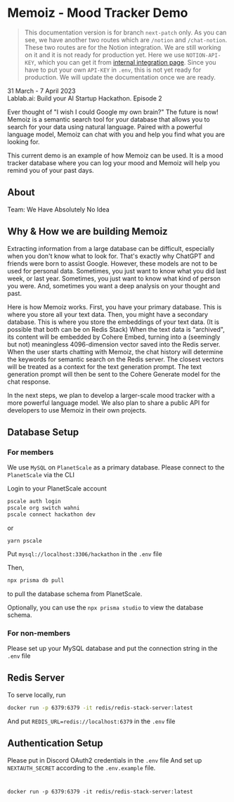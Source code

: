 # Memoiz - Mood Tracker Demo

> This documentation version is for branch `next-patch` only. As you can see, we have another two routes which are `/notion` and `/chat-notion`. These two routes are for the Notion integration. We are still working on it and it is not ready for production yet. Here we use `NOTION-API-KEY`, which you can get it from [internal integration page](https://www.notion.so/my-integrations). Since you have to put your own `API-KEY` in `.env`, this is not yet ready for production. We will update the documentation once we are ready.

31 March - 7 April 2023 \
Lablab.ai: Build your AI Startup Hackathon. Episode 2

Ever thought of "I wish I could Google my own brain?" The future is now! Memoiz is a semantic search tool for your database that allows you to search for your data using natural language. Paired with a powerful language model, Memoiz can chat with you and help you find what you are looking for.

This current demo is an example of how Memoiz can be used. It is a mood tracker database where you can log your mood and Memoiz will help you remind you of your past days.

## About

Team: We Have Absolutely No Idea

## Why & How we are building Memoiz

Extracting information from a large database can be difficult, especially when you don't know what to look for. That's exactly why ChatGPT and friends were born to assist Google. However, these models are not to be used for personal data. Sometimes, you just want to know what you did last week, or last year. Sometimes, you just want to know what kind of person you were. And, sometimes you want a deep analysis on your thought and past.

Here is how Memoiz works. First, you have your primary database. This is where you store all your text data. Then, you might have a secondary database. This is where you store the embeddings of your text data. (It is possible that both can be on Redis Stack) When the text data is "archived", its content will be embedded by Cohere Embed, turning into a (seemingly but not) meaningless 4096-dimension vector saved into the Redis server. When the user starts chatting with Memoiz, the chat history will determine the keywords for semantic search on the Redis server. The closest vectors will be treated as a context for the text generation prompt. The text generation prompt will then be sent to the Cohere Generate model for the chat response.

In the next steps, we plan to develop a larger-scale mood tracker with a more powerful language model. We also plan to share a public API for developers to use Memoiz in their own projects.

## Database Setup

### For members

We use `MySQL` on `PlanetScale` as a primary database. Please connect to the `PlanetScale` via the CLI

Login to your PlanetScale account

```bash
pscale auth login
pscale org switch wahni
pscale connect hackathon dev
```

or

```
yarn pscale
```

Put `mysql://localhost:3306/hackathon` in the `.env` file

Then,

```bash
npx prisma db pull
```

to pull the database schema from PlanetScale.

Optionally, you can use the `npx prisma studio` to view the database schema.

### For non-members

Please set up your MySQL database and put the connection string in the `.env` file

## Redis Server

To serve locally, run

```bash
docker run -p 6379:6379 -it redis/redis-stack-server:latest
```

And put `REDIS_URL=redis://localhost:6379` in the `.env` file

## Authentication Setup

Please put in Discord OAuth2 credentials in the `.env` file
And set up `NEXTAUTH_SECRET` according to the `.env.example` file.

#

`docker run -p 6379:6379 -it redis/redis-stack-server:latest`
